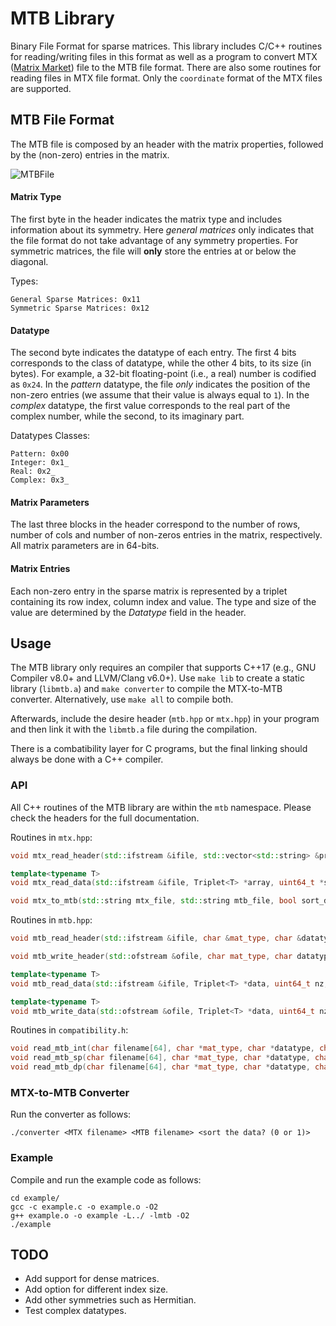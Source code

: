 # MTB Library
Binary File Format for sparse matrices. This library includes C/C++ routines for reading/writing files in this format as well as a program to convert MTX ([Matrix Market](https://math.nist.gov/MatrixMarket/formats.html)) file to the MTB file format. There are also some routines for reading files in MTX file format. Only the `coordinate` format of the MTX files are supported.

## MTB File Format

The MTB file is composed by an header with the matrix properties, followed by the (non-zero) entries in the matrix.

![MTBFile](https://user-images.githubusercontent.com/38725499/163134932-f98c0771-0a5c-44b0-b3d0-af6184a4f806.png)

#### Matrix Type

The first byte in the header indicates the matrix type and includes information about its symmetry. Here *general matrices* only indicates that the file format do not take advantage of any symmetry properties. For symmetric matrices, the file will **only** store the entries at or below the diagonal. 

Types:

```
General Sparse Matrices: 0x11
Symmetric Sparse Matrices: 0x12
```

#### Datatype

The second byte indicates the datatype of each entry. The first 4 bits corresponds to the class of datatype, while the other 4 bits, to its size (in bytes). For example, a 32-bit floating-point (i.e., a real) number is codified as `0x24`. In the *pattern* datatype, the file *only* indicates the position of the non-zero entries (we assume that their value is always equal to `1`). In the *complex* datatype, the first value corresponds to the real part of the complex number, while the second, to its imaginary part.

Datatypes Classes: 

```
Pattern: 0x00
Integer: 0x1_
Real: 0x2_
Complex: 0x3_
```

#### Matrix Parameters

The last three blocks in the header correspond to the number of rows, number of cols and number of non-zeros entries in the matrix, respectively. All matrix parameters are in 64-bits.

#### Matrix Entries

Each non-zero entry in the sparse matrix is represented by a triplet containing its row index, column index and value. The type and size of the value are determined by the *Datatype* field in the header. 

## Usage

The MTB library only requires an compiler that supports C++17 (e.g., GNU Compiler v8.0+ and LLVM/Clang v6.0+). Use `make lib` to create a static library (`libmtb.a`) and `make converter` to compile the MTX-to-MTB converter. Alternatively, use `make all` to compile both.

Afterwards, include the desire header (`mtb.hpp` or `mtx.hpp`) in your program and then link it with the `libmtb.a` file during the compilation.

There is a combatibility layer for C programs, but the final linking should always be done with a C++ compiler.

### API

All C++ routines of the MTB library are within the `mtb` namespace. Please check the headers for the full documentation.

Routines in `mtx.hpp`:

```c++
void mtx_read_header(std::ifstream &ifile, std::vector<std::string> &properties, uint64_t &nrows, uint64_t &ncols, uint64_t &nz);

template<typename T>
void mtx_read_data(std::ifstream &ifile, Triplet<T> *array, uint64_t *size, uint64_t nz, bool is_weighted, bool is_symmetric);

void mtx_to_mtb(std::string mtx_file, std::string mtb_file, bool sort_data);
```

Routines in `mtb.hpp`:

```c++
void mtb_read_header(std::ifstream &ifile, char &mat_type, char &datatype, char &type_size, uint64_t &nrows, uint64_t &ncols, uint64_t &nz);

void mtb_write_header(std::ofstream &ofile, char mat_type, char datatype, char type_size, uint64_t nrows, uint64_t ncols, uint64_t nz);

template<typename T>
void mtb_read_data(std::ifstream &ifile, Triplet<T> *data, uint64_t nz, char mat_type, char datatype, char type_size);

template<typename T>
void mtb_write_data(std::ofstream &ofile, Triplet<T> *data, uint64_t nz, char mat_type, char datatype, char type_size);
```

Routines in `compatibility.h`:

```c++
void read_mtb_int(char filename[64], char *mat_type, char *datatype, char *type_size, uint64_t *nrows, uint64_t *ncols, uint64_t *nz, triplet_int_t **array);
void read_mtb_sp(char filename[64], char *mat_type, char *datatype, char *type_size, uint64_t *nrows, uint64_t *ncols, uint64_t *nz, triplet_sp_t **array);
void read_mtb_dp(char filename[64], char *mat_type, char *datatype, char *type_size, uint64_t *nrows, uint64_t *ncols, uint64_t *nz, triplet_dp_t **array);
```

### MTX-to-MTB Converter

Run the converter as follows:

```
./converter <MTX filename> <MTB filename> <sort the data? (0 or 1)>
```

### Example

Compile and run the example code as follows:

```
cd example/
gcc -c example.c -o example.o -O2
g++ example.o -o example -L../ -lmtb -O2
./example
```

## TODO

- Add support for dense matrices.
- Add option for different index size.
- Add other symmetries such as Hermitian.
- Test complex datatypes.
